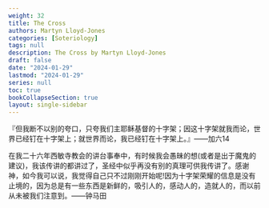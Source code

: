 ```yaml
---
weight: 32
title: The Cross
authors: Martyn Lloyd-Jones
categories: [Soteriology]
tags: null
description: The Cross by Martyn Lloyd-Jones
draft: false
date: "2024-01-29"
lastmod: "2024-01-29"
series: null
toc: true
bookCollapseSection: true
layout: single-sidebar
---
```


『但我断不以别的夸口，只夸我们主耶稣基督的十字架；因这十字架就我而论，世界已经钉在十字架上；就世界而论，我已经钉在十字架上。』——加六14  

在我二十六年西敏寺教会的讲台事奉中，有时候我会愚昧的想(或者是出于魔鬼的建议)，我该传讲的都讲过了，圣经中似乎再没有别的真理可供我传讲了。感谢神，如今我可以说，我觉得自己只不过刚刚开始呢!因为十字架荣耀的信息是没有止境的，因为总是有一些东西是新鲜的，吸引人的，感动人的，造就人的，而以前从未被我们注意到。——钟马田  